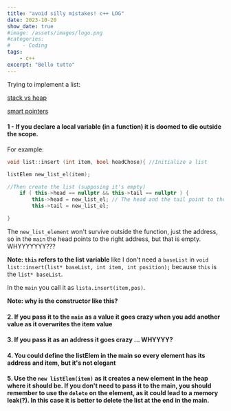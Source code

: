 ```yaml
---
title: "avoid silly mistakes! c++ LOG"
date: 2023-10-20
show_date: true
#image: /assets/images/logo.png
#categories:
#    - Coding
tags:
    - c++
excerpt: "Bello tutto"
---
```



Trying to implement a list:

[stack vs heap](https://www.geeksforgeeks.org/stack-vs-heap-memory-allocation/)


[smart pointers](http://labmaster.mi.infn.it/Laboratorio2/serale/l8/index.html)

#### 1 - If you declare a local variable (in a function) it is doomed to die outside the scope.

For example:

```c++
void list::insert (int item, bool headChose){ //Initialize a list

listElem new_list_el(item);

//Then create the list (supposing it's empty)
    if ( this->head == nullptr && this->tail == nullptr ) {
        this->head = new_list_el; // The head and the tail point to the same element
        this->tail = new_list_el;

}
```

The `new_list_element` won't survive outside the function, just the address, so in the `main` the head points to the right address, but that is empty. WHYYYYYYY???

**Note: `this` refers to the list variable**
like I don't need a `baseList` in `void list::insert(list* baseList, int item, int position);` because `this` is the `list* baseList`.

In the `main` you call it as `lista.insert(item,pos)`.

**Note: why is the constructor like this?**

#### 2. If you pass it to the `main` as a value it goes crazy when you add another value as it overwrites the item value

#### 3. If you pass it as an address it goes crazy ... WHYYYY?

#### 4. You could define the listElem in the main so every element has its address and item, but it's not elegant

#### 5. Use the `new listElem(item)` as it creates a new element in the heap where it should be. If you don't need to pass it to the main, you should remember to use the `delete` on the element, as it could lead to a memory leak(?). In this case it is better to delete the list at the end in the main.